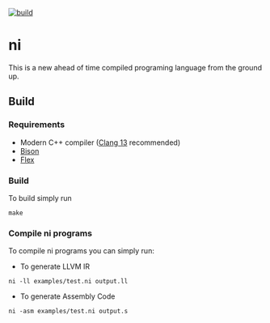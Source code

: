 [![build](https://github.com/fmenezes/ni/actions/workflows/build.yml/badge.svg)](https://github.com/fmenezes/ni/actions/workflows/build.yml)

# ni

This is a new ahead of time compiled programing language from the ground up.

## Build

### Requirements

* Modern C++ compiler ([Clang 13](https://clang.llvm.org/) recommended)
* [Bison](https://www.gnu.org/software/bison/)
* [Flex](https://ftp.gnu.org/old-gnu/Manuals/flex-2.5.4/)

### Build

To build simply run
```
make
```

### Compile ni programs

To compile ni programs you can simply run:

* To generate LLVM IR
```
ni -ll examples/test.ni output.ll
```
* To generate Assembly Code
```
ni -asm examples/test.ni output.s
```

